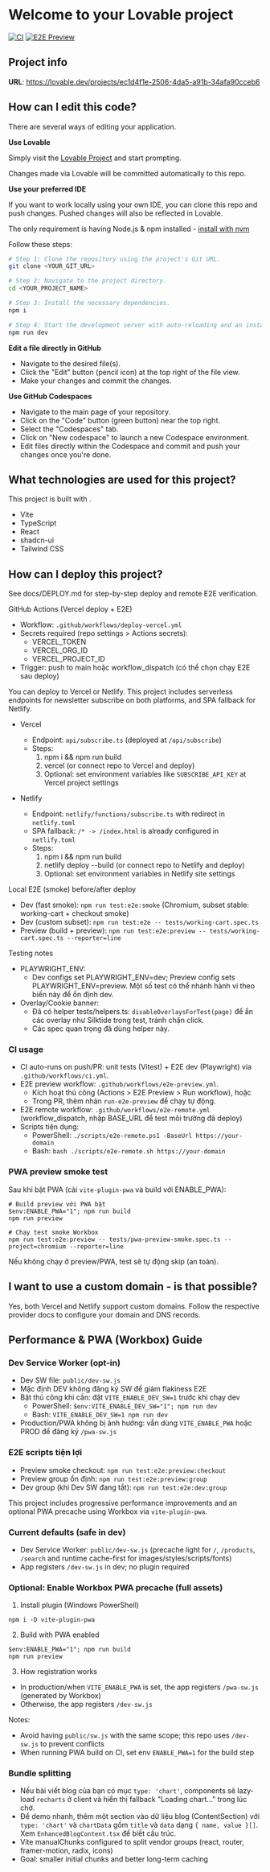 # Welcome to your Lovable project

[![CI](https://github.com/tiximax/wrlds-ai-integration-6556/actions/workflows/ci.yml/badge.svg?branch=main)](https://github.com/tiximax/wrlds-ai-integration-6556/actions/workflows/ci.yml) [![E2E Preview](https://github.com/tiximax/wrlds-ai-integration-6556/actions/workflows/e2e-preview.yml/badge.svg)](https://github.com/tiximax/wrlds-ai-integration-6556/actions/workflows/e2e-preview.yml)

## Project info

**URL**: https://lovable.dev/projects/ec1d4f1e-2506-4da5-a91b-34afa90cceb6

## How can I edit this code?

There are several ways of editing your application.

**Use Lovable**

Simply visit the [Lovable Project](https://lovable.dev/projects/ec1d4f1e-2506-4da5-a91b-34afa90cceb6) and start prompting.

Changes made via Lovable will be committed automatically to this repo.

**Use your preferred IDE**

If you want to work locally using your own IDE, you can clone this repo and push changes. Pushed changes will also be reflected in Lovable.

The only requirement is having Node.js & npm installed - [install with nvm](https://github.com/nvm-sh/nvm#installing-and-updating)

Follow these steps:

```sh
# Step 1: Clone the repository using the project's Git URL.
git clone <YOUR_GIT_URL>

# Step 2: Navigate to the project directory.
cd <YOUR_PROJECT_NAME>

# Step 3: Install the necessary dependencies.
npm i

# Step 4: Start the development server with auto-reloading and an instant preview.
npm run dev
```

**Edit a file directly in GitHub**

- Navigate to the desired file(s).
- Click the "Edit" button (pencil icon) at the top right of the file view.
- Make your changes and commit the changes.

**Use GitHub Codespaces**

- Navigate to the main page of your repository.
- Click on the "Code" button (green button) near the top right.
- Select the "Codespaces" tab.
- Click on "New codespace" to launch a new Codespace environment.
- Edit files directly within the Codespace and commit and push your changes once you're done.

## What technologies are used for this project?

This project is built with .

- Vite
- TypeScript
- React
- shadcn-ui
- Tailwind CSS

## How can I deploy this project?

See docs/DEPLOY.md for step-by-step deploy and remote E2E verification.

GitHub Actions (Vercel deploy + E2E)
- Workflow: `.github/workflows/deploy-vercel.yml`
- Secrets required (repo settings > Actions secrets):
  - VERCEL_TOKEN
  - VERCEL_ORG_ID
  - VERCEL_PROJECT_ID
- Trigger: push to main hoặc workflow_dispatch (có thể chọn chạy E2E sau deploy)

You can deploy to Vercel or Netlify. This project includes serverless endpoints for newsletter subscribe on both platforms, and SPA fallback for Netlify.

- Vercel
  - Endpoint: `api/subscribe.ts` (deployed at `/api/subscribe`)
  - Steps:
    1. npm i && npm run build
    2. vercel (or connect repo to Vercel and deploy)
    3. Optional: set environment variables like `SUBSCRIBE_API_KEY` at Vercel project settings

- Netlify
  - Endpoint: `netlify/functions/subscribe.ts` with redirect in `netlify.toml`
  - SPA fallback: `/* -> /index.html` is already configured in `netlify.toml`
  - Steps:
    1. npm i && npm run build
    2. netlify deploy --build (or connect repo to Netlify and deploy)
    3. Optional: set environment variables in Netlify site settings

Local E2E (smoke) before/after deploy
- Dev (fast smoke): `npm run test:e2e:smoke` (Chromium, subset stable: working-cart + checkout smoke)
- Dev (custom subset): `npm run test:e2e -- tests/working-cart.spec.ts`
- Preview (build + preview): `npm run test:e2e:preview -- tests/working-cart.spec.ts --reporter=line`

Testing notes
- PLAYWRIGHT_ENV:
  - Dev configs set PLAYWRIGHT_ENV=dev; Preview config sets PLAYWRIGHT_ENV=preview. Một số test có thể nhánh hành vi theo biến này để ổn định dev.
- Overlay/Cookie banner:
  - Đã có helper tests/helpers.ts: `disableOverlaysForTest(page)` để ẩn các overlay như Silktide trong test, tránh chặn click.
  - Các spec quan trọng đã dùng helper này.

### CI usage
- CI auto-runs on push/PR: unit tests (Vitest) + E2E dev (Playwright) via `.github/workflows/ci.yml`.
- E2E preview workflow: `.github/workflows/e2e-preview.yml`.
  - Kích hoạt thủ công (Actions > E2E Preview > Run workflow), hoặc
  - Trong PR, thêm nhãn `run-e2e-preview` để chạy tự động.
- E2E remote workflow: `.github/workflows/e2e-remote.yml` (workflow_dispatch, nhập BASE_URL để test môi trường đã deploy)
- Scripts tiện dụng:
  - PowerShell: `./scripts/e2e-remote.ps1 -BaseUrl https://your-domain`
  - Bash: `bash ./scripts/e2e-remote.sh https://your-domain`

### PWA preview smoke test
Sau khi bật PWA (cài `vite-plugin-pwa` và build với ENABLE_PWA):
```
# Build preview với PWA bật
$env:ENABLE_PWA="1"; npm run build
npm run preview

# Chạy test smoke Workbox
npm run test:e2e:preview -- tests/pwa-preview-smoke.spec.ts --project=chromium --reporter=line
```
Nếu không chạy ở preview/PWA, test sẽ tự động skip (an toàn).

## I want to use a custom domain - is that possible?

Yes, both Vercel and Netlify support custom domains. Follow the respective provider docs to configure your domain and DNS records.

## Performance & PWA (Workbox) Guide

### Dev Service Worker (opt-in)
- Dev SW file: `public/dev-sw.js`
- Mặc định DEV không đăng ký SW để giảm flakiness E2E
- Bật thủ công khi cần: đặt `VITE_ENABLE_DEV_SW=1` trước khi chạy dev
  - PowerShell: `$env:VITE_ENABLE_DEV_SW="1"; npm run dev`
  - Bash: `VITE_ENABLE_DEV_SW=1 npm run dev`
- Production/PWA không bị ảnh hưởng: vẫn dùng `VITE_ENABLE_PWA` hoặc PROD để đăng ký `/pwa-sw.js`

### E2E scripts tiện lợi
- Preview smoke checkout: `npm run test:e2e:preview:checkout`
- Preview group ổn định: `npm run test:e2e:preview:group`
- Dev group (khi Dev SW đang tắt): `npm run test:e2e:dev:group`

This project includes progressive performance improvements and an optional PWA precache using Workbox via `vite-plugin-pwa`.

### Current defaults (safe in dev)
- Dev Service Worker: `public/dev-sw.js` (precache light for `/`, `/products`, `/search` and runtime cache-first for images/styles/scripts/fonts)
- App registers `/dev-sw.js` in dev; no plugin required

### Optional: Enable Workbox PWA precache (full assets)
1) Install plugin (Windows PowerShell)
```
npm i -D vite-plugin-pwa
```
2) Build with PWA enabled
```
$env:ENABLE_PWA="1"; npm run build
npm run preview
```
3) How registration works
- In production/when `VITE_ENABLE_PWA` is set, the app registers `/pwa-sw.js` (generated by Workbox)
- Otherwise, the app registers `/dev-sw.js`

Notes:
- Avoid having `public/sw.js` with the same scope; this repo uses `/dev-sw.js` to prevent conflicts
- When running PWA build on CI, set env `ENABLE_PWA=1` for the build step

### Bundle splitting
- Nếu bài viết blog của bạn có mục `type: 'chart'`, components sẽ lazy-load `recharts` ở client và hiển thị fallback "Loading chart…" trong lúc chờ.
- Để demo nhanh, thêm một section vào dữ liệu blog (ContentSection) với `type: 'chart'` và `chartData` gồm `title` và `data` dạng `{ name, value }[]`. Xem `EnhancedBlogContent.tsx` để biết cấu trúc.
- Vite manualChunks configured to split vendor groups (react, router, framer-motion, radix, icons)
- Goal: smaller initial chunks and better long-term caching
